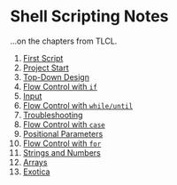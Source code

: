 # Shell Scripting Notes

...on the chapters from TLCL.

1. [First Script](./01-first.md)
1. [Project Start]()
1. [Top-Down Design]()
1. [Flow Control with `if`]()
1. [Input]()
1. [Flow Control with `while/until`]()
1. [Troubleshooting]()
1. [Flow Control with `case`]()
1. [Positional Parameters]()
1. [Flow Control with `for`]()
1. [Strings and Numbers]()
1. [Arrays]()
1. [Exotica]()

